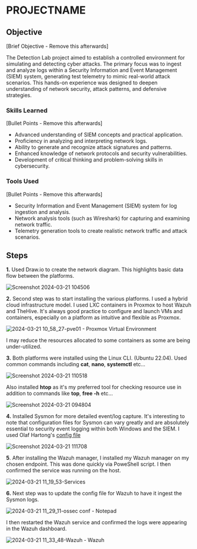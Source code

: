 # PROJECTNAME

## Objective
[Brief Objective - Remove this afterwards]

The Detection Lab project aimed to establish a controlled environment for simulating and detecting cyber attacks. The primary focus was to ingest and analyze logs within a Security Information and Event Management (SIEM) system, generating test telemetry to mimic real-world attack scenarios. This hands-on experience was designed to deepen understanding of network security, attack patterns, and defensive strategies.

### Skills Learned
[Bullet Points - Remove this afterwards]

- Advanced understanding of SIEM concepts and practical application.
- Proficiency in analyzing and interpreting network logs.
- Ability to generate and recognize attack signatures and patterns.
- Enhanced knowledge of network protocols and security vulnerabilities.
- Development of critical thinking and problem-solving skills in cybersecurity.

### Tools Used
[Bullet Points - Remove this afterwards]

- Security Information and Event Management (SIEM) system for log ingestion and analysis.
- Network analysis tools (such as Wireshark) for capturing and examining network traffic.
- Telemetry generation tools to create realistic network traffic and attack scenarios.

## Steps

**1.** Used Draw.io to create the network diagram. This highlights basic data flow between the platforms.
   

![Screenshot 2024-03-21 104506](https://github.com/Benrosan/Detection-Lab/assets/160042310/f2712f60-5e33-4212-8239-7cad515fbf8e)


**2.** Second step was to start installing the various platforms. I used a hybrid cloud infrastructure model. I used LXC containers in Proxmox to host Wazuh and TheHive. It's always good practice to configure and launch VMs and containers, especially on a platform as intuitive and flexible as Proxmox. 
   

![2024-03-21 10_58_27-pve01 - Proxmox Virtual Environment](https://github.com/Benrosan/Detection-Lab/assets/160042310/293ff2af-9ca5-46a4-bd74-9964b6a66edc)


I may reduce the resources allocated to some containers as some are being under-utilized.

**3.** Both platforms were installed using the Linux CLI. (Ubuntu 22.04). Used common commands including **cat**, **nano**, **systemctl** etc...


![Screenshot 2024-03-21 110518](https://github.com/Benrosan/Detection-Lab/assets/160042310/5e2d12e6-210b-45a0-bd89-458868e87f1e)


Also installed **htop** as it's my preferred tool for checking resource use in addition to commands like **top**, **free -h** etc...


![Screenshot 2024-03-21 094804](https://github.com/Benrosan/Detection-Lab/assets/160042310/88a67d77-7236-43a0-8fb6-148234a8d5ed)

**4.** Installed Sysmon for more detailed event/log capture. It's interesting to note that configuration files for Sysmon can vary greatly and are absolutely essential to security event logging within both Windows and the SIEM. I used Olaf Hartong's <a href="https://github.com/olafhartong/sysmon-modular">config file</a>

![Screenshot 2024-03-21 111708](https://github.com/Benrosan/Detection-Lab/assets/160042310/b9443f7b-2231-4f67-81c1-a7dd0b7a07c0)

**5**. After installing the Wazuh manager, I installed my Wazuh manager on my chosen endpoint. This was done quickly via PoweShell script. I then confirmed the service was running on the host.

![2024-03-21 11_19_53-Services](https://github.com/Benrosan/Detection-Lab/assets/160042310/903e80ea-2b18-46a2-ad6b-423796488bac)

**6.** Next step was to update the config file for Wazuh to have it ingest the Sysmon logs.

![2024-03-21 11_29_11-ossec conf - Notepad](https://github.com/Benrosan/Detection-Lab/assets/160042310/b41c2d29-c4d0-486d-8bf7-ee6d95678a0e)

I then restarted the Wazuh service and confirmed the logs were appearing in the Wazuh dashboard.

![2024-03-21 11_33_48-Wazuh - Wazuh](https://github.com/Benrosan/Detection-Lab/assets/160042310/b811216d-4042-4747-955b-cd2b9d82d049)





